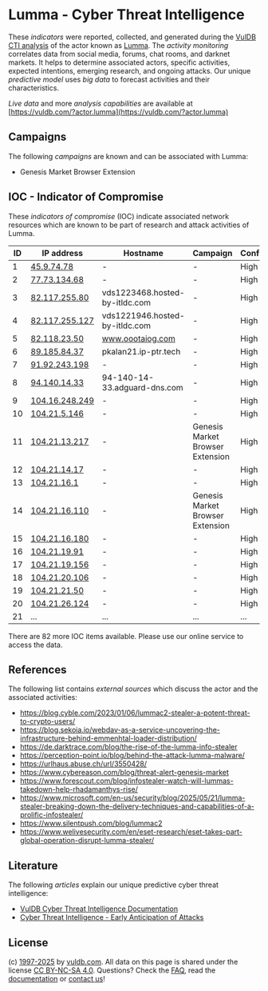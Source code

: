 # Lumma - Cyber Threat Intelligence

These _indicators_ were reported, collected, and generated during the [VulDB CTI analysis](https://vuldb.com/?kb.cti) of the actor known as [Lumma](https://vuldb.com/?actor.lumma). The _activity monitoring_ correlates data from social media, forums, chat rooms, and darknet markets. It helps to determine associated actors, specific activities, expected intentions, emerging research, and ongoing attacks. Our unique _predictive model_ uses _big data_ to forecast activities and their characteristics.

_Live data_ and more _analysis capabilities_ are available at [https://vuldb.com/?actor.lumma](https://vuldb.com/?actor.lumma)

## Campaigns

The following _campaigns_ are known and can be associated with Lumma:

* Genesis Market Browser Extension

## IOC - Indicator of Compromise

These _indicators of compromise_ (IOC) indicate associated network resources which are known to be part of research and attack activities of Lumma.

ID | IP address | Hostname | Campaign | Confidence
-- | ---------- | -------- | -------- | ----------
1 | [45.9.74.78](https://vuldb.com/?ip.45.9.74.78) | - | - | High
2 | [77.73.134.68](https://vuldb.com/?ip.77.73.134.68) | - | - | High
3 | [82.117.255.80](https://vuldb.com/?ip.82.117.255.80) | vds1223468.hosted-by-itldc.com | - | High
4 | [82.117.255.127](https://vuldb.com/?ip.82.117.255.127) | vds1221946.hosted-by-itldc.com | - | High
5 | [82.118.23.50](https://vuldb.com/?ip.82.118.23.50) | www.oootaiog.com | - | High
6 | [89.185.84.37](https://vuldb.com/?ip.89.185.84.37) | pkalan21.ip-ptr.tech | - | High
7 | [91.92.243.198](https://vuldb.com/?ip.91.92.243.198) | - | - | High
8 | [94.140.14.33](https://vuldb.com/?ip.94.140.14.33) | 94-140-14-33.adguard-dns.com | - | High
9 | [104.16.248.249](https://vuldb.com/?ip.104.16.248.249) | - | - | High
10 | [104.21.5.146](https://vuldb.com/?ip.104.21.5.146) | - | - | High
11 | [104.21.13.217](https://vuldb.com/?ip.104.21.13.217) | - | Genesis Market Browser Extension | High
12 | [104.21.14.17](https://vuldb.com/?ip.104.21.14.17) | - | - | High
13 | [104.21.16.1](https://vuldb.com/?ip.104.21.16.1) | - | - | High
14 | [104.21.16.110](https://vuldb.com/?ip.104.21.16.110) | - | Genesis Market Browser Extension | High
15 | [104.21.16.180](https://vuldb.com/?ip.104.21.16.180) | - | - | High
16 | [104.21.19.91](https://vuldb.com/?ip.104.21.19.91) | - | - | High
17 | [104.21.19.156](https://vuldb.com/?ip.104.21.19.156) | - | - | High
18 | [104.21.20.106](https://vuldb.com/?ip.104.21.20.106) | - | - | High
19 | [104.21.21.50](https://vuldb.com/?ip.104.21.21.50) | - | - | High
20 | [104.21.26.124](https://vuldb.com/?ip.104.21.26.124) | - | - | High
21 | ... | ... | ... | ...

There are 82 more IOC items available. Please use our online service to access the data.

## References

The following list contains _external sources_ which discuss the actor and the associated activities:

* https://blog.cyble.com/2023/01/06/lummac2-stealer-a-potent-threat-to-crypto-users/
* https://blog.sekoia.io/webdav-as-a-service-uncovering-the-infrastructure-behind-emmenhtal-loader-distribution/
* https://de.darktrace.com/blog/the-rise-of-the-lumma-info-stealer
* https://perception-point.io/blog/behind-the-attack-lumma-malware/
* https://urlhaus.abuse.ch/url/3550428/
* https://www.cybereason.com/blog/threat-alert-genesis-market
* https://www.forescout.com/blog/infostealer-watch-will-lummas-takedown-help-rhadamanthys-rise/
* https://www.microsoft.com/en-us/security/blog/2025/05/21/lumma-stealer-breaking-down-the-delivery-techniques-and-capabilities-of-a-prolific-infostealer/
* https://www.silentpush.com/blog/lummac2
* https://www.welivesecurity.com/en/eset-research/eset-takes-part-global-operation-disrupt-lumma-stealer/

## Literature

The following _articles_ explain our unique predictive cyber threat intelligence:

* [VulDB Cyber Threat Intelligence Documentation](https://vuldb.com/?kb.cti)
* [Cyber Threat Intelligence - Early Anticipation of Attacks](https://www.scip.ch/en/?labs.20201022)

## License

(c) [1997-2025](https://vuldb.com/?kb.changelog) by [vuldb.com](https://vuldb.com/?kb.about). All data on this page is shared under the license [CC BY-NC-SA 4.0](https://creativecommons.org/licenses/by-nc-sa/4.0/). Questions? Check the [FAQ](https://vuldb.com/?kb.faq), read the [documentation](https://vuldb.com/?kb) or [contact us](https://vuldb.com/?contact)!
